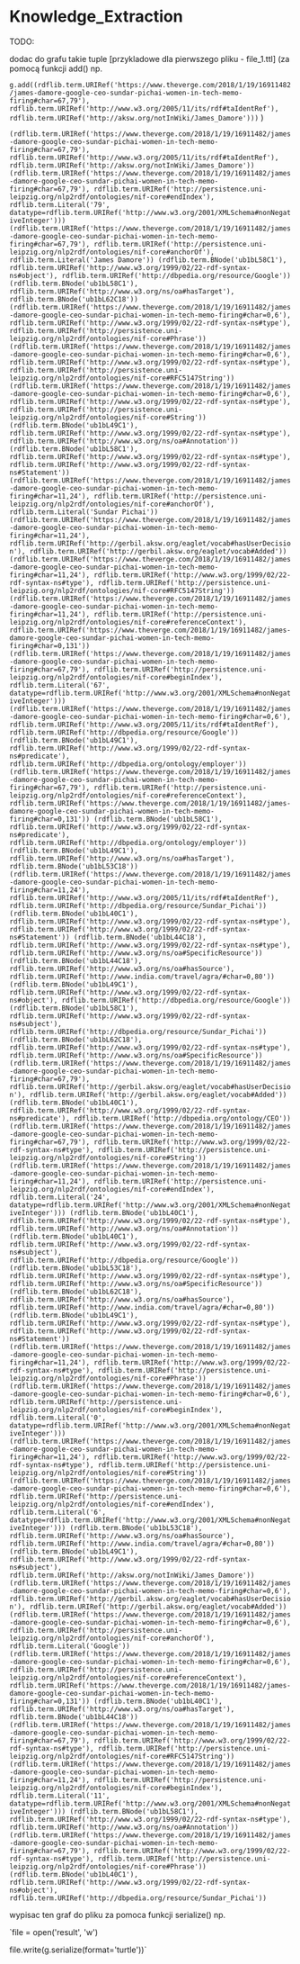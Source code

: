# Knowledge_Extraction

TODO:

dodac do grafu takie tuple [przykladowe dla pierwszego pliku - file_1.ttl] (za pomocą funkcji add() np.

`g.add((rdflib.term.URIRef('https://www.theverge.com/2018/1/19/16911482/james-damore-google-ceo-sundar-pichai-women-in-tech-memo-firing#char=67,79'), rdflib.term.URIRef('http://www.w3.org/2005/11/its/rdf#taIdentRef'), rdflib.term.URIRef('http://aksw.org/notInWiki/James_Damore')))` )

`(rdflib.term.URIRef('https://www.theverge.com/2018/1/19/16911482/james-damore-google-ceo-sundar-pichai-women-in-tech-memo-firing#char=67,79'), rdflib.term.URIRef('http://www.w3.org/2005/11/its/rdf#taIdentRef'), rdflib.term.URIRef('http://aksw.org/notInWiki/James_Damore'))
(rdflib.term.URIRef('https://www.theverge.com/2018/1/19/16911482/james-damore-google-ceo-sundar-pichai-women-in-tech-memo-firing#char=67,79'), rdflib.term.URIRef('http://persistence.uni-leipzig.org/nlp2rdf/ontologies/nif-core#endIndex'), rdflib.term.Literal('79', datatype=rdflib.term.URIRef('http://www.w3.org/2001/XMLSchema#nonNegativeInteger')))
(rdflib.term.URIRef('https://www.theverge.com/2018/1/19/16911482/james-damore-google-ceo-sundar-pichai-women-in-tech-memo-firing#char=67,79'), rdflib.term.URIRef('http://persistence.uni-leipzig.org/nlp2rdf/ontologies/nif-core#anchorOf'), rdflib.term.Literal('James Damore'))
(rdflib.term.BNode('ub1bL58C1'), rdflib.term.URIRef('http://www.w3.org/1999/02/22-rdf-syntax-ns#object'), rdflib.term.URIRef('http://dbpedia.org/resource/Google'))
(rdflib.term.BNode('ub1bL58C1'), rdflib.term.URIRef('http://www.w3.org/ns/oa#hasTarget'), rdflib.term.BNode('ub1bL62C18'))
(rdflib.term.URIRef('https://www.theverge.com/2018/1/19/16911482/james-damore-google-ceo-sundar-pichai-women-in-tech-memo-firing#char=0,6'), rdflib.term.URIRef('http://www.w3.org/1999/02/22-rdf-syntax-ns#type'), rdflib.term.URIRef('http://persistence.uni-leipzig.org/nlp2rdf/ontologies/nif-core#Phrase'))
(rdflib.term.URIRef('https://www.theverge.com/2018/1/19/16911482/james-damore-google-ceo-sundar-pichai-women-in-tech-memo-firing#char=0,6'), rdflib.term.URIRef('http://www.w3.org/1999/02/22-rdf-syntax-ns#type'), rdflib.term.URIRef('http://persistence.uni-leipzig.org/nlp2rdf/ontologies/nif-core#RFC5147String'))
(rdflib.term.URIRef('https://www.theverge.com/2018/1/19/16911482/james-damore-google-ceo-sundar-pichai-women-in-tech-memo-firing#char=0,6'), rdflib.term.URIRef('http://www.w3.org/1999/02/22-rdf-syntax-ns#type'), rdflib.term.URIRef('http://persistence.uni-leipzig.org/nlp2rdf/ontologies/nif-core#String'))
(rdflib.term.BNode('ub1bL49C1'), rdflib.term.URIRef('http://www.w3.org/1999/02/22-rdf-syntax-ns#type'), rdflib.term.URIRef('http://www.w3.org/ns/oa#Annotation'))
(rdflib.term.BNode('ub1bL58C1'), rdflib.term.URIRef('http://www.w3.org/1999/02/22-rdf-syntax-ns#type'), rdflib.term.URIRef('http://www.w3.org/1999/02/22-rdf-syntax-ns#Statement'))
(rdflib.term.URIRef('https://www.theverge.com/2018/1/19/16911482/james-damore-google-ceo-sundar-pichai-women-in-tech-memo-firing#char=11,24'), rdflib.term.URIRef('http://persistence.uni-leipzig.org/nlp2rdf/ontologies/nif-core#anchorOf'), rdflib.term.Literal('Sundar Pichai'))
(rdflib.term.URIRef('https://www.theverge.com/2018/1/19/16911482/james-damore-google-ceo-sundar-pichai-women-in-tech-memo-firing#char=11,24'), rdflib.term.URIRef('http://gerbil.aksw.org/eaglet/vocab#hasUserDecision'), rdflib.term.URIRef('http://gerbil.aksw.org/eaglet/vocab#Added'))
(rdflib.term.URIRef('https://www.theverge.com/2018/1/19/16911482/james-damore-google-ceo-sundar-pichai-women-in-tech-memo-firing#char=11,24'), rdflib.term.URIRef('http://www.w3.org/1999/02/22-rdf-syntax-ns#type'), rdflib.term.URIRef('http://persistence.uni-leipzig.org/nlp2rdf/ontologies/nif-core#RFC5147String'))
(rdflib.term.URIRef('https://www.theverge.com/2018/1/19/16911482/james-damore-google-ceo-sundar-pichai-women-in-tech-memo-firing#char=11,24'), rdflib.term.URIRef('http://persistence.uni-leipzig.org/nlp2rdf/ontologies/nif-core#referenceContext'), rdflib.term.URIRef('https://www.theverge.com/2018/1/19/16911482/james-damore-google-ceo-sundar-pichai-women-in-tech-memo-firing#char=0,131'))
(rdflib.term.URIRef('https://www.theverge.com/2018/1/19/16911482/james-damore-google-ceo-sundar-pichai-women-in-tech-memo-firing#char=67,79'), rdflib.term.URIRef('http://persistence.uni-leipzig.org/nlp2rdf/ontologies/nif-core#beginIndex'), rdflib.term.Literal('67', datatype=rdflib.term.URIRef('http://www.w3.org/2001/XMLSchema#nonNegativeInteger')))
(rdflib.term.URIRef('https://www.theverge.com/2018/1/19/16911482/james-damore-google-ceo-sundar-pichai-women-in-tech-memo-firing#char=0,6'), rdflib.term.URIRef('http://www.w3.org/2005/11/its/rdf#taIdentRef'), rdflib.term.URIRef('http://dbpedia.org/resource/Google'))
(rdflib.term.BNode('ub1bL49C1'), rdflib.term.URIRef('http://www.w3.org/1999/02/22-rdf-syntax-ns#predicate'), rdflib.term.URIRef('http://dbpedia.org/ontology/employer'))
(rdflib.term.URIRef('https://www.theverge.com/2018/1/19/16911482/james-damore-google-ceo-sundar-pichai-women-in-tech-memo-firing#char=67,79'), rdflib.term.URIRef('http://persistence.uni-leipzig.org/nlp2rdf/ontologies/nif-core#referenceContext'), rdflib.term.URIRef('https://www.theverge.com/2018/1/19/16911482/james-damore-google-ceo-sundar-pichai-women-in-tech-memo-firing#char=0,131'))
(rdflib.term.BNode('ub1bL58C1'), rdflib.term.URIRef('http://www.w3.org/1999/02/22-rdf-syntax-ns#predicate'), rdflib.term.URIRef('http://dbpedia.org/ontology/employer'))
(rdflib.term.BNode('ub1bL49C1'), rdflib.term.URIRef('http://www.w3.org/ns/oa#hasTarget'), rdflib.term.BNode('ub1bL53C18'))
(rdflib.term.URIRef('https://www.theverge.com/2018/1/19/16911482/james-damore-google-ceo-sundar-pichai-women-in-tech-memo-firing#char=11,24'), rdflib.term.URIRef('http://www.w3.org/2005/11/its/rdf#taIdentRef'), rdflib.term.URIRef('http://dbpedia.org/resource/Sundar_Pichai'))
(rdflib.term.BNode('ub1bL40C1'), rdflib.term.URIRef('http://www.w3.org/1999/02/22-rdf-syntax-ns#type'), rdflib.term.URIRef('http://www.w3.org/1999/02/22-rdf-syntax-ns#Statement'))
(rdflib.term.BNode('ub1bL44C18'), rdflib.term.URIRef('http://www.w3.org/1999/02/22-rdf-syntax-ns#type'), rdflib.term.URIRef('http://www.w3.org/ns/oa#SpecificResource'))
(rdflib.term.BNode('ub1bL44C18'), rdflib.term.URIRef('http://www.w3.org/ns/oa#hasSource'), rdflib.term.URIRef('http://www.india.com/travel/agra/#char=0,80'))
(rdflib.term.BNode('ub1bL49C1'), rdflib.term.URIRef('http://www.w3.org/1999/02/22-rdf-syntax-ns#object'), rdflib.term.URIRef('http://dbpedia.org/resource/Google'))
(rdflib.term.BNode('ub1bL58C1'), rdflib.term.URIRef('http://www.w3.org/1999/02/22-rdf-syntax-ns#subject'), rdflib.term.URIRef('http://dbpedia.org/resource/Sundar_Pichai'))
(rdflib.term.BNode('ub1bL62C18'), rdflib.term.URIRef('http://www.w3.org/1999/02/22-rdf-syntax-ns#type'), rdflib.term.URIRef('http://www.w3.org/ns/oa#SpecificResource'))
(rdflib.term.URIRef('https://www.theverge.com/2018/1/19/16911482/james-damore-google-ceo-sundar-pichai-women-in-tech-memo-firing#char=67,79'), rdflib.term.URIRef('http://gerbil.aksw.org/eaglet/vocab#hasUserDecision'), rdflib.term.URIRef('http://gerbil.aksw.org/eaglet/vocab#Added'))
(rdflib.term.BNode('ub1bL40C1'), rdflib.term.URIRef('http://www.w3.org/1999/02/22-rdf-syntax-ns#predicate'), rdflib.term.URIRef('http://dbpedia.org/ontology/CEO'))
(rdflib.term.URIRef('https://www.theverge.com/2018/1/19/16911482/james-damore-google-ceo-sundar-pichai-women-in-tech-memo-firing#char=67,79'), rdflib.term.URIRef('http://www.w3.org/1999/02/22-rdf-syntax-ns#type'), rdflib.term.URIRef('http://persistence.uni-leipzig.org/nlp2rdf/ontologies/nif-core#String'))
(rdflib.term.URIRef('https://www.theverge.com/2018/1/19/16911482/james-damore-google-ceo-sundar-pichai-women-in-tech-memo-firing#char=11,24'), rdflib.term.URIRef('http://persistence.uni-leipzig.org/nlp2rdf/ontologies/nif-core#endIndex'), rdflib.term.Literal('24', datatype=rdflib.term.URIRef('http://www.w3.org/2001/XMLSchema#nonNegativeInteger')))
(rdflib.term.BNode('ub1bL40C1'), rdflib.term.URIRef('http://www.w3.org/1999/02/22-rdf-syntax-ns#type'), rdflib.term.URIRef('http://www.w3.org/ns/oa#Annotation'))
(rdflib.term.BNode('ub1bL40C1'), rdflib.term.URIRef('http://www.w3.org/1999/02/22-rdf-syntax-ns#subject'), rdflib.term.URIRef('http://dbpedia.org/resource/Google'))
(rdflib.term.BNode('ub1bL53C18'), rdflib.term.URIRef('http://www.w3.org/1999/02/22-rdf-syntax-ns#type'), rdflib.term.URIRef('http://www.w3.org/ns/oa#SpecificResource'))
(rdflib.term.BNode('ub1bL62C18'), rdflib.term.URIRef('http://www.w3.org/ns/oa#hasSource'), rdflib.term.URIRef('http://www.india.com/travel/agra/#char=0,80'))
(rdflib.term.BNode('ub1bL49C1'), rdflib.term.URIRef('http://www.w3.org/1999/02/22-rdf-syntax-ns#type'), rdflib.term.URIRef('http://www.w3.org/1999/02/22-rdf-syntax-ns#Statement'))
(rdflib.term.URIRef('https://www.theverge.com/2018/1/19/16911482/james-damore-google-ceo-sundar-pichai-women-in-tech-memo-firing#char=11,24'), rdflib.term.URIRef('http://www.w3.org/1999/02/22-rdf-syntax-ns#type'), rdflib.term.URIRef('http://persistence.uni-leipzig.org/nlp2rdf/ontologies/nif-core#Phrase'))
(rdflib.term.URIRef('https://www.theverge.com/2018/1/19/16911482/james-damore-google-ceo-sundar-pichai-women-in-tech-memo-firing#char=0,6'), rdflib.term.URIRef('http://persistence.uni-leipzig.org/nlp2rdf/ontologies/nif-core#beginIndex'), rdflib.term.Literal('0', datatype=rdflib.term.URIRef('http://www.w3.org/2001/XMLSchema#nonNegativeInteger')))
(rdflib.term.URIRef('https://www.theverge.com/2018/1/19/16911482/james-damore-google-ceo-sundar-pichai-women-in-tech-memo-firing#char=11,24'), rdflib.term.URIRef('http://www.w3.org/1999/02/22-rdf-syntax-ns#type'), rdflib.term.URIRef('http://persistence.uni-leipzig.org/nlp2rdf/ontologies/nif-core#String'))
(rdflib.term.URIRef('https://www.theverge.com/2018/1/19/16911482/james-damore-google-ceo-sundar-pichai-women-in-tech-memo-firing#char=0,6'), rdflib.term.URIRef('http://persistence.uni-leipzig.org/nlp2rdf/ontologies/nif-core#endIndex'), rdflib.term.Literal('6', datatype=rdflib.term.URIRef('http://www.w3.org/2001/XMLSchema#nonNegativeInteger')))
(rdflib.term.BNode('ub1bL53C18'), rdflib.term.URIRef('http://www.w3.org/ns/oa#hasSource'), rdflib.term.URIRef('http://www.india.com/travel/agra/#char=0,80'))
(rdflib.term.BNode('ub1bL49C1'), rdflib.term.URIRef('http://www.w3.org/1999/02/22-rdf-syntax-ns#subject'), rdflib.term.URIRef('http://aksw.org/notInWiki/James_Damore'))
(rdflib.term.URIRef('https://www.theverge.com/2018/1/19/16911482/james-damore-google-ceo-sundar-pichai-women-in-tech-memo-firing#char=0,6'), rdflib.term.URIRef('http://gerbil.aksw.org/eaglet/vocab#hasUserDecision'), rdflib.term.URIRef('http://gerbil.aksw.org/eaglet/vocab#Added'))
(rdflib.term.URIRef('https://www.theverge.com/2018/1/19/16911482/james-damore-google-ceo-sundar-pichai-women-in-tech-memo-firing#char=0,6'), rdflib.term.URIRef('http://persistence.uni-leipzig.org/nlp2rdf/ontologies/nif-core#anchorOf'), rdflib.term.Literal('Google'))
(rdflib.term.URIRef('https://www.theverge.com/2018/1/19/16911482/james-damore-google-ceo-sundar-pichai-women-in-tech-memo-firing#char=0,6'), rdflib.term.URIRef('http://persistence.uni-leipzig.org/nlp2rdf/ontologies/nif-core#referenceContext'), rdflib.term.URIRef('https://www.theverge.com/2018/1/19/16911482/james-damore-google-ceo-sundar-pichai-women-in-tech-memo-firing#char=0,131'))
(rdflib.term.BNode('ub1bL40C1'), rdflib.term.URIRef('http://www.w3.org/ns/oa#hasTarget'), rdflib.term.BNode('ub1bL44C18'))
(rdflib.term.URIRef('https://www.theverge.com/2018/1/19/16911482/james-damore-google-ceo-sundar-pichai-women-in-tech-memo-firing#char=67,79'), rdflib.term.URIRef('http://www.w3.org/1999/02/22-rdf-syntax-ns#type'), rdflib.term.URIRef('http://persistence.uni-leipzig.org/nlp2rdf/ontologies/nif-core#RFC5147String'))
(rdflib.term.URIRef('https://www.theverge.com/2018/1/19/16911482/james-damore-google-ceo-sundar-pichai-women-in-tech-memo-firing#char=11,24'), rdflib.term.URIRef('http://persistence.uni-leipzig.org/nlp2rdf/ontologies/nif-core#beginIndex'), rdflib.term.Literal('11', datatype=rdflib.term.URIRef('http://www.w3.org/2001/XMLSchema#nonNegativeInteger')))
(rdflib.term.BNode('ub1bL58C1'), rdflib.term.URIRef('http://www.w3.org/1999/02/22-rdf-syntax-ns#type'), rdflib.term.URIRef('http://www.w3.org/ns/oa#Annotation'))
(rdflib.term.URIRef('https://www.theverge.com/2018/1/19/16911482/james-damore-google-ceo-sundar-pichai-women-in-tech-memo-firing#char=67,79'), rdflib.term.URIRef('http://www.w3.org/1999/02/22-rdf-syntax-ns#type'), rdflib.term.URIRef('http://persistence.uni-leipzig.org/nlp2rdf/ontologies/nif-core#Phrase'))
(rdflib.term.BNode('ub1bL40C1'), rdflib.term.URIRef('http://www.w3.org/1999/02/22-rdf-syntax-ns#object'), rdflib.term.URIRef('http://dbpedia.org/resource/Sundar_Pichai'))`

wypisac ten graf do pliku za pomoca funkcji serialize() np.

`file = open('result', 'w')

file.write(g.serialize(format='turtle'))`
